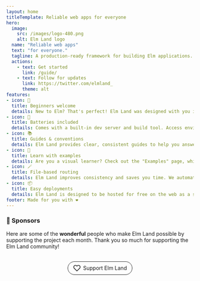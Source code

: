 ```yaml
---
layout: home
titleTemplate: Reliable web apps for everyone
hero:
  image: 
    src: /images/logo-480.png
    alt: Elm Land logo
  name: "Reliable web apps"
  text: "for everyone."
  tagline: A production-ready framework for building Elm applications. Build your next app with confidence, step by step.
  actions: 
    - text: Get started
      link: /guide/
    - text: Follow for updates
      link: https://twitter.com/elmland_
      theme: alt
features:
- icon: 🌱
  title: Beginners welcome
  details: New to Elm? That's perfect! Elm Land was designed with you in mind. Our guides are here to make you productive, fast!
- icon: 🔋
  title: Batteries included
  details: Comes with a built-in dev server and build tool. Access environment variables, easily work with NPM, TypeScript, add CSS files, and more!
- icon: 📚
  title: Guides & conventions
  details: Elm Land provides clear, consistent guides to help you answer common questions folks have when scaling their apps. You'll be able to leverage years of Elm best practices.
- icon: 🎨
  title: Learn with examples
  details: Are you a visual learner? Check out the "Examples" page, which shows official Elm Land examples alongside real world apps.
- icon: 🪄
  title: File-based routing
  details: Elm Land improves consistency and saves you time. We automatically connect your pages to URLs, using a simple file-naming convention.
- icon: 📦
  title: Easy deployments
  details: Elm Land is designed to be hosted for free on the web as a single-page application. Visit our guides on how to deploy your app with Netlify or Vercel.
footer: Made for you with ❤️
---
```


<script setup>
import { VPTeamMembers } from 'vitepress/theme'

const members = [
  {
    avatar: 'https://www.github.com/dbj.png',
    name: 'Dirk Johnson',
    title: '@dbj',
    links: [
      { icon: 'github', link: 'https://github.com/dbj' }
    ]
  },
]
</script>

<style>
  :root {
    --vp-home-hero-name-color: mediumseagreen;
  }
  .VPFeatures + div {
    padding: 0 64px;
    margin: 0 auto;
    max-width: 48em;
  }

  .VPFeatures + div h3 {
    font-size: 2rem;
    line-height: 1.2;
    margin-top: 4rem;
    margin-bottom: 1rem;
    font-family: var(--vp-font-family-header);
  }
  .VPTeamMembers {
    margin-top: 2rem;
  }
  .sponsor {
    border-radius: 2rem;
    border: solid 1px;
    padding: 0.5em 1em;
    text-decoration: none;
    display: inline-flex;
    align-items: center;
    gap: 0.5em;
    transition: border-color 100ms ease-in-out;
  }
  .flex {
    margin: 2rem auto;
    display: flex;
    justify-content: center;
  }

  .flex .icon {
    fill: currentColor;
    height: 20px;
    transition: fill 100ms ease-in-out;
  }

  .sponsor:hover {
    border-color: #cd2e90;
  }
  .sponsor:hover .icon {
    fill: #cd2e90;
  }
</style>


### 💖 Sponsors

Here are some of the __wonderful__ people who make Elm Land possible by supporting the project each month. Thank you so much for supporting the Elm Land community!

<VPTeamMembers size="small" :members="members" />

<div class="flex">
  <a class="sponsor" href="https://github.com/sponsors/ryannhg/">
    <svg xmlns="http://www.w3.org/2000/svg" viewBox="0 0 24 24" class="icon"><path d="M12,22.2c-0.3,0-0.5-0.1-0.7-0.3l-8.8-8.8c-2.5-2.5-2.5-6.7,0-9.2c2.5-2.5,6.7-2.5,9.2,0L12,4.3l0.4-0.4c0,0,0,0,0,0C13.6,2.7,15.2,2,16.9,2c0,0,0,0,0,0c1.7,0,3.4,0.7,4.6,1.9l0,0c1.2,1.2,1.9,2.9,1.9,4.6c0,1.7-0.7,3.4-1.9,4.6l-8.8,8.8C12.5,22.1,12.3,22.2,12,22.2zM7,4C5.9,4,4.7,4.4,3.9,5.3c-1.8,1.8-1.8,4.6,0,6.4l8.1,8.1l8.1-8.1c0.9-0.9,1.3-2,1.3-3.2c0-1.2-0.5-2.3-1.3-3.2l0,0C19.3,4.5,18.2,4,17,4c0,0,0,0,0,0c-1.2,0-2.3,0.5-3.2,1.3c0,0,0,0,0,0l-1.1,1.1c-0.4,0.4-1,0.4-1.4,0l-1.1-1.1C9.4,4.4,8.2,4,7,4z"></path></svg>
    <span>Support Elm Land</span>
  </a>
</div>
